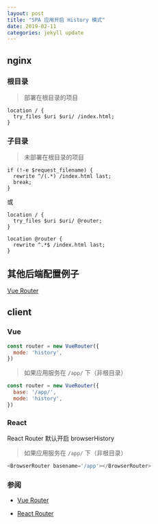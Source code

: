 ```yaml
---
layout: post
title: "SPA 应用开启 History 模式"
date: 2019-02-11
categories: jekyll update
---
```


## nginx

### 根目录

> 部署在根目录的项目

```nginx
location / {
  try_files $uri $uri/ /index.html;
}
```

### 子目录

> 未部署在根目录的项目

```nginx
if (!-e $request_filename) {
  rewrite ^/(.*) /index.html last;
  break;
}
```

或

```nginx
location / {
  try_files $uri $uri/ @router;
}

location @router {
  rewrite ^.*$ /index.html last;
}
```

## 其他后端配置例子

[Vue Router]

## client

### Vue

```js
const router = new VueRouter({
  mode: 'history',
})
```

> 如果应用服务在 ```/app/``` 下（非根目录）

```js
const router = new VueRouter({
  base: '/app/',
  mode: 'history',
})
```

### React

React Router 默认开启 browserHistory

> 如果应用服务在 ```/app/``` 下（非根目录）

``` js
<BrowserRouter basename='/app'></BrowserRouter>
```

### 参阅

+ [Vue Router]

+ [React Router]

[Vue Router]: https://router.vuejs.org/zh/guide/essentials/history-mode.html

[React Router]: https://reacttraining.com/react-router/web/guides/server-rendering
